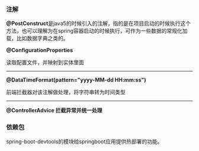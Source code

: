 ### 注解

**@PostConstruct**是java5的时候引入的注解，指的是在项目启动的时候执行这个方法，也可以理解为在spring容器启动的时候执行，可作为一些数据的常规化加载，比如数据字典之类的。

**@ConfigurationProperties**

读取配置文件，并映射到实体里面

--------

**@DataTimeFormat(pattern="yyyy-MM-dd HH:mm:ss")**

前端拦截器对该注解做处理，将字符串转为时间类型

-------

**@ControllerAdvice 拦截异常并统一处理**



### 依赖包

spring-boot-devtools的模块给springboot应用提供热部署的功能。